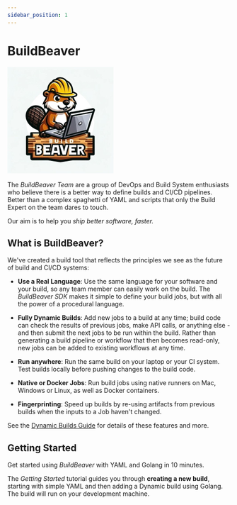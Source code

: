 ```yaml
---
sidebar_position: 1
---
```

# BuildBeaver

![The Build Beaver](/img/barry-beaver.jpg)

The *BuildBeaver Team* are a group of DevOps and Build System enthusiasts who believe there is a better way to
define builds and CI/CD pipelines. Better than a complex spaghetti of YAML and scripts that only the Build Expert
on the team dares to touch.

Our aim is to help you *ship better software, faster.*


## What is BuildBeaver?

We've created a build tool that reflects the principles we see as the future of build and CI/CD systems:

- **Use a Real Language**: Use the same language for your software and your build, so any team member can easily
work on the build. The *BuildBeaver SDK* makes it simple to define your build jobs, but with all the power of a
procedural language.

- **Fully Dynamic Builds**: Add new jobs to a build at any time; build code can check the results of previous jobs,
make API calls, or anything else - and then submit the next jobs to be run within the build. Rather than generating
a build pipeline or workflow that then becomes read-only, new jobs can be added to existing workflows at any time.

- **Run anywhere**: Run the same build on your laptop or your CI system. Test builds locally before pushing changes
to the build code.

- **Native or Docker Jobs**: Run build jobs using native runners on Mac, Windows or Linux, as well as
Docker containers.

- **Fingerprinting**: Speed up builds by re-using artifacts from previous builds when the inputs to a Job haven't
changed.

See the [Dynamic Builds Guide](category/guide-to-dynamic-builds) for details of these features and more.

## Getting Started

Get started using *BuildBeaver* with YAML and Golang in 10 minutes.

The *Getting Started* tutorial guides you through **creating a new build**, starting with simple YAML and then
adding a Dynamic build using Golang. The build will run on your development machine.

